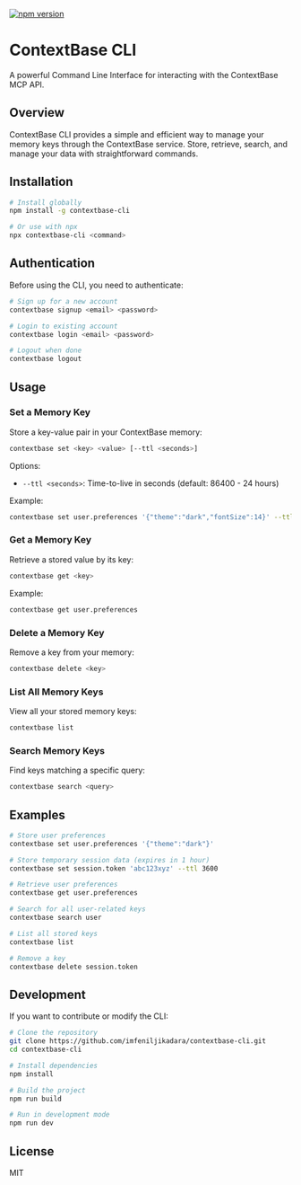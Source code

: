[![npm version](https://img.shields.io/npm/v/contextbase-cli.svg)](https://www.npmjs.com/package/contextbase-cli)

# ContextBase CLI

A powerful Command Line Interface for interacting with the ContextBase MCP API.

## Overview

ContextBase CLI provides a simple and efficient way to manage your memory keys through the ContextBase service. Store, retrieve, search, and manage your data with straightforward commands.

## Installation

```bash
# Install globally
npm install -g contextbase-cli

# Or use with npx
npx contextbase-cli <command>
```

## Authentication

Before using the CLI, you need to authenticate:

```bash
# Sign up for a new account
contextbase signup <email> <password>

# Login to existing account
contextbase login <email> <password>

# Logout when done
contextbase logout
```

## Usage

### Set a Memory Key

Store a key-value pair in your ContextBase memory:

```bash
contextbase set <key> <value> [--ttl <seconds>]
```

Options:
- `--ttl <seconds>`: Time-to-live in seconds (default: 86400 - 24 hours)

Example:
```bash
contextbase set user.preferences '{"theme":"dark","fontSize":14}' --ttl 604800
```

### Get a Memory Key

Retrieve a stored value by its key:

```bash
contextbase get <key>
```

Example:
```bash
contextbase get user.preferences
```

### Delete a Memory Key

Remove a key from your memory:

```bash
contextbase delete <key>
```

### List All Memory Keys

View all your stored memory keys:

```bash
contextbase list
```

### Search Memory Keys

Find keys matching a specific query:

```bash
contextbase search <query>
```

## Examples

```bash
# Store user preferences
contextbase set user.preferences '{"theme":"dark"}'

# Store temporary session data (expires in 1 hour)
contextbase set session.token 'abc123xyz' --ttl 3600

# Retrieve user preferences
contextbase get user.preferences

# Search for all user-related keys
contextbase search user

# List all stored keys
contextbase list

# Remove a key
contextbase delete session.token
```

## Development

If you want to contribute or modify the CLI:

```bash
# Clone the repository
git clone https://github.com/imfeniljikadara/contextbase-cli.git
cd contextbase-cli

# Install dependencies
npm install

# Build the project
npm run build

# Run in development mode
npm run dev
```

## License

MIT
